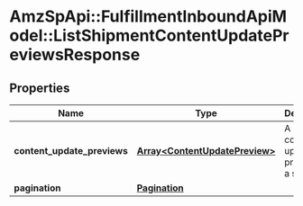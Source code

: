 # AmzSpApi::FulfillmentInboundApiModel::ListShipmentContentUpdatePreviewsResponse

## Properties
Name | Type | Description | Notes
------------ | ------------- | ------------- | -------------
**content_update_previews** | [**Array&lt;ContentUpdatePreview&gt;**](ContentUpdatePreview.md) | A list of content update previews in a shipment. | 
**pagination** | [**Pagination**](Pagination.md) |  | [optional] 

